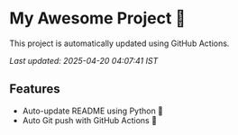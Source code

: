 # My Awesome Project 🚀

This project is automatically updated using GitHub Actions.

_Last updated: 2025-04-20 04:07:41 IST_

## Features
- Auto-update README using Python 🐍
- Auto Git push with GitHub Actions 🤖
